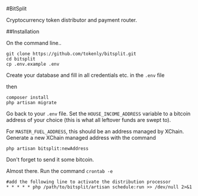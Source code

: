 #BitSplit

Cryptocurrency token distributor and payment router.

##Installation

On the command line..

```
git clone https://github.com/tokenly/bitsplit.git
cd bitsplit
cp .env.example .env
```

Create your database and fill in all credentials etc. in the ```.env``` file

then

```
composer install
php artisan migrate
```

Go back to your ```.env``` file. Set the ```HOUSE_INCOME_ADDRESS``` variable to a bitcoin address of your choice (this is what all leftover funds are swept to).

For ```MASTER_FUEL_ADDRESS```, this should be an address managed by XChain.   
Generate a new XChain managed address with the command 

```
php artisan bitsplit:newAddress
```

Don't forget to send it some bitcoin.

Almost there. Run the command ```crontab -e```

```
#add the following line to activate the distribution processor
* * * * * php /path/to/bitsplit/artisan schedule:run >> /dev/null 2>&1
```
